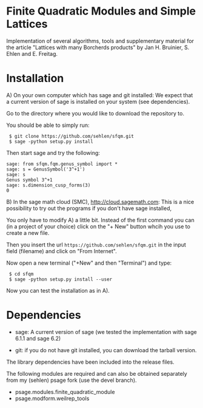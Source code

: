Finite Quadratic Modules and Simple Lattices
============================================

Implementation of several algorithms, tools and supplementary material
for the article "Lattices with many Borcherds products" 
by Jan H. Bruinier, S. Ehlen and E. Freitag.

Installation
============

A) On your own computer which has sage and git installed:
   We expect that a current version of sage is installed on your system (see dependencies).

   Go to the directory where you would like to download the repository to.

   You should be able to simply run:
   ```
    $ git clone https://github.com/sehlen/sfqm.git
    $ sage -python setup.py install
   ```

   Then start sage and try the following:
   ```
   sage: from sfqm.fqm.genus_symbol import *
   sage: s = GenusSymbol('3^+1')
   sage: s
   Genus symbol 3^+1
   sage: s.dimension_cusp_forms(3)
   0
   ```

B) In the sage math cloud (SMC), http://cloud.sagemath.com:
   This is a nice possibility to try out the programs
   if you don't have sage installed,

   You only have to modify A) a little bit.
   Instead of the first command you can (in a project of your choice)
   click on the "+ New" button whcih you use to create a new file.

   Then you insert the url ```https://github.com/sehlen/sfqm.git```
   in the input field (filename) and click on "From Internet".

   Now open a new terminal ("+New" and then "Terminal") and type:

   ```
    $ cd sfqm
    $ sage -python setup.py install --user
   ```

   Now you can test the installation as in A).
   

Dependencies
============

- sage: A current version of sage 
(we tested the implementation with sage 6.1.1 and sage 6.2)

- git: if you do not have git installed, you can download the tarball version.

The library dependencies have been included into the release files.

The following modules are required and can also be obtained
separately from my (sehlen) psage fork (use the devel branch).

- psage.modules.finite_quadratic_module
- psage.modform.weilrep_tools
